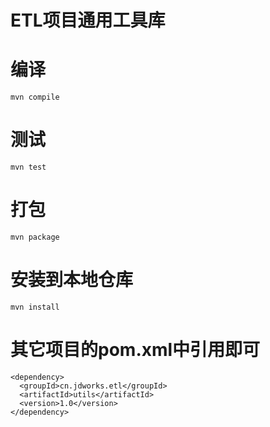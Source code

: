 # ETL项目通用工具库

# 编译
	mvn compile
	
# 测试
	mvn test

# 打包
	mvn package

# 安装到本地仓库
	mvn install
	
# 其它项目的pom.xml中引用即可
	<dependency>
      <groupId>cn.jdworks.etl</groupId>
      <artifactId>utils</artifactId>
      <version>1.0</version>
    </dependency>
